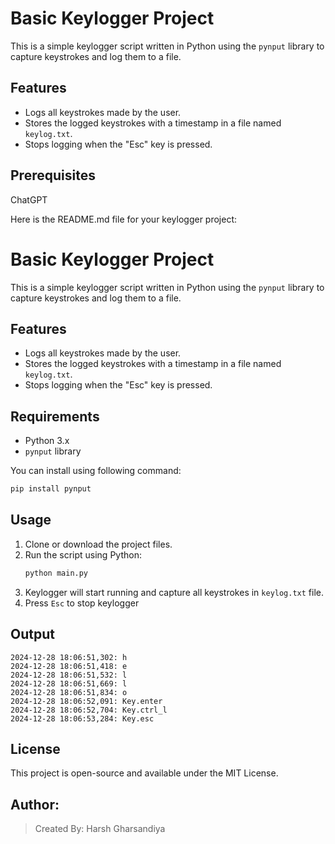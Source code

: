 # Basic Keylogger Project

This is a simple keylogger script written in Python using the `pynput` library to capture keystrokes and log them to a file.

## Features
- Logs all keystrokes made by the user.
- Stores the logged keystrokes with a timestamp in a file named `keylog.txt`.
- Stops logging when the "Esc" key is pressed.

## Prerequisites  
ChatGPT

Here is the README.md file for your keylogger project:

# Basic Keylogger Project

This is a simple keylogger script written in Python using the `pynput` library to capture keystrokes and log them to a file.

## Features
- Logs all keystrokes made by the user.
- Stores the logged keystrokes with a timestamp in a file named `keylog.txt`.
- Stops logging when the "Esc" key is pressed.

## Requirements
- Python 3.x
- `pynput` library

You can install using following command:
```bash
pip install pynput
```

## Usage  
1. Clone or download the project files.
2. Run the script using Python:
   ```bash
   python main.py
   ```
3. Keylogger will start running and capture all keystrokes in `keylog.txt` file.
4. Press `Esc` to stop keylogger

## Output

```
2024-12-28 18:06:51,302: h
2024-12-28 18:06:51,418: e
2024-12-28 18:06:51,532: l
2024-12-28 18:06:51,669: l
2024-12-28 18:06:51,834: o
2024-12-28 18:06:52,091: Key.enter
2024-12-28 18:06:52,704: Key.ctrl_l
2024-12-28 18:06:53,284: Key.esc
```

## License  
This project is open-source and available under the MIT License.

## Author:  
> Created By: Harsh Gharsandiya